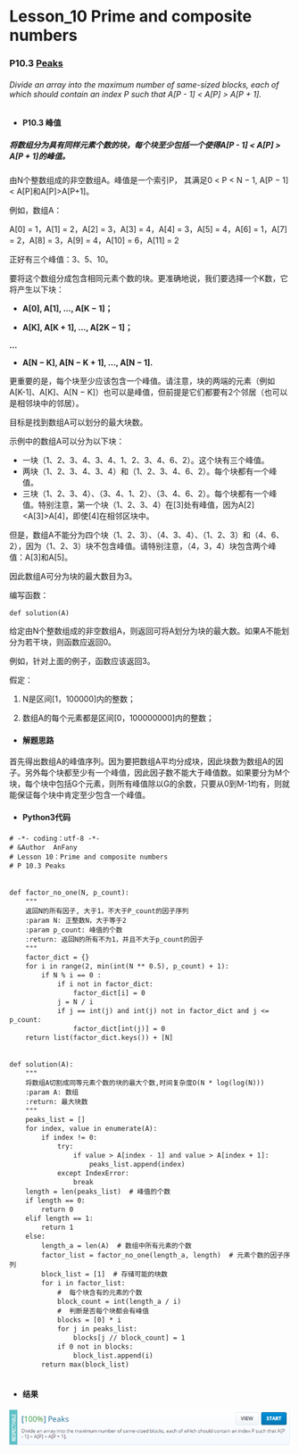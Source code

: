# Lesson_10 Prime and composite numbers  


### P10.3 [Peaks](https://app.codility.com/programmers/lessons/10-prime_and_composite_numbers/peaks/) 

###### Divide an array into the maximum number of same-sized blocks, each of which should contain an index P such that A[P - 1] < A[P] > A[P + 1].

* #### P10.3  峰值

#####  将数组分为具有同样元素个数的块，每个块至少包括一个使得A[P - 1] < A[P] > A[P + 1]的峰值。

由N个整数组成的非空数组A。峰值是一个索引P， 其满足0 < P < N − 1,  A[P − 1] < A[P]和A[P]>A[P+1]。

例如，数组A：

A[0] = 1，A[1] = 2，A[2] = 3，A[3] = 4，A[4] = 3，A[5] = 4，A[6] = 1，A[7] = 2，A[8] = 3，A[9] = 4，A[10] = 6，A[11] = 2

正好有三个峰值：3、5、10。

要将这个数组分成包含相同元素个数的块。更准确地说，我们要选择一个K数，它将产生以下块：

* **A[0], A[1], ..., A[K − 1]；**

* **A[K], A[K + 1], ..., A[2K − 1]；**

**...**

* **A[N − K], A[N − K + 1], ..., A[N − 1].**


更重要的是，每个块至少应该包含一个峰值。请注意，块的两端的元素（例如A[K-1]、A[K]、A[N − K]）也可以是峰值，但前提是它们都要有2个邻居（也可以是相邻块中的邻居）。

目标是找到数组A可以划分的最大块数。

示例中的数组A可以分为以下块：

  * 一块（1、2、3、4、3、4、1、2、3、4、6、2）。这个块有三个峰值。
  * 两块（1、2、3、4、3、4）和（1、2、3、4、6、2）。每个块都有一个峰值。
  * 三块（1、2、3、4）、（3、4、1、2）、（3、4、6、2）。每个块都有一个峰值。特别注意，第一个块（1、2、3、4）在[3]处有峰值，因为A[2]<A[3]>A[4]，即使[4]在相邻区块中。

但是，数组A不能分为四个块（1、2、3）、（4、3、4）、（1、2、3）和（4、6、2），因为（1、2、3）块不包含峰值。请特别注意，（4，3，4）块包含两个峰值：A[3]和A[5]。

因此数组A可分为块的最大数目为3。


编写函数：
```
def solution(A)
```
给定由N个整数组成的非空数组A，则返回可将A划分为块的最大数。如果A不能划分为若干块，则函数应返回0。

例如，针对上面的例子，函数应该返回3。

假定：
  1. N是区间[1，100000]内的整数；
  
  2. 数组A的每个元素都是区间[0，100000000]内的整数；

* #### 解题思路

首先得出数组A的峰值序列。因为要把数组A平均分成块，因此块数为数组A的因子。另外每个块都至少有一个峰值，因此因子数不能大于峰值数。如果要分为M个块，每个块中包括G个元素，则所有峰值除以G的余数，只要从0到M-1均有，则就能保证每个块中肯定至少包含一个峰值。

* #### Python3代码

```
# -*- coding：utf-8 -*-
# &Author  AnFany
# Lesson 10：Prime and composite numbers
# P 10.3 Peaks


def factor_no_one(N, p_count):
    """
    返回N的所有因子, 大于1，不大于P_count的因子序列
    :param N: 正整数N，大于等于2
    :param p_count: 峰值的个数
    :return: 返回N的所有不为1，并且不大于p_count的因子
    """
    factor_dict = {}
    for i in range(2, min(int(N ** 0.5), p_count) + 1):
        if N % i == 0 :
            if i not in factor_dict:
                factor_dict[i] = 0
            j = N / i
            if j == int(j) and int(j) not in factor_dict and j <= p_count:
                factor_dict[int(j)] = 0
    return list(factor_dict.keys()) + [N]


def solution(A):
    """
    将数组A切割成同等元素个数的块的最大个数,时间复杂度O(N * log(log(N)))
    :param A: 数组
    :return: 最大块数
    """
    peaks_list = []
    for index, value in enumerate(A):
        if index != 0:
            try:
                if value > A[index - 1] and value > A[index + 1]:
                    peaks_list.append(index)
            except IndexError:
                break
    length = len(peaks_list)  # 峰值的个数
    if length == 0:
        return 0
    elif length == 1:
        return 1
    else:
        length_a = len(A)  # 数组中所有元素的个数
        factor_list = factor_no_one(length_a, length)  # 元素个数的因子序列
        block_list = [1]  # 存储可能的块数
        for i in factor_list:
            #  每个块含有的元素的个数
            block_count = int(length_a / i)
            #  判断是否每个块都会有峰值
            blocks = [0] * i
            for j in peaks_list:
                blocks[j // block_count] = 1
            if 0 not in blocks:
                block_list.append(i)
        return max(block_list)


```


* #### 结果


![image](https://github.com/Anfany/Codility-Lessons-By-Python3/blob/master/L10_Prime%20and%20composite%20numbers/10.3.png)
